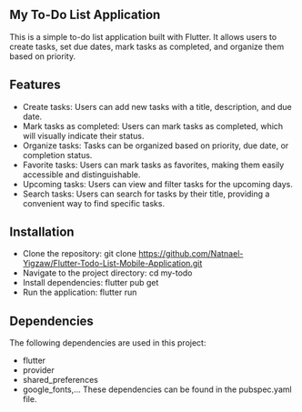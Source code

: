 ## My To-Do List Application
This is a simple to-do list application built with Flutter. It allows users to create tasks, set due dates, mark tasks as completed, and organize them based on priority.
## Features
- Create tasks: Users can add new tasks with a title, description, and due date.
- Mark tasks as completed: Users can mark tasks as completed, which will visually indicate their status.
- Organize tasks: Tasks can be organized based on priority, due date, or completion status.
- Favorite tasks: Users can mark tasks as favorites, making them easily accessible and distinguishable.
- Upcoming tasks: Users can view and filter tasks for the upcoming days.
- Search tasks: Users can search for tasks by their title, providing a convenient way to find specific tasks.
## Installation
- Clone the repository: git clone https://github.com/Natnael-Yigzaw/Flutter-Todo-List-Mobile-Application.git
- Navigate to the project directory: cd my-todo
- Install dependencies: flutter pub get
- Run the application: flutter run
## Dependencies
The following dependencies are used in this project:
- flutter
- provider
- shared_preferences
- google_fonts,...
These dependencies can be found in the pubspec.yaml file.


